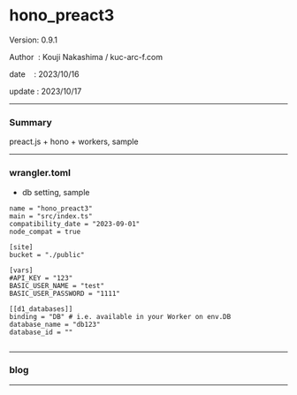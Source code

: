 ﻿# hono_preact3

 Version: 0.9.1

 Author  : Kouji Nakashima / kuc-arc-f.com

 date    : 2023/10/16

 update  : 2023/10/17

***
### Summary

preact.js + hono + workers,  sample

***
### wrangler.toml

* db setting, sample
```
name = "hono_preact3"
main = "src/index.ts"
compatibility_date = "2023-09-01"
node_compat = true

[site]
bucket = "./public"

[vars]
#API_KEY = "123"
BASIC_USER_NAME = "test"
BASIC_USER_PASSWORD = "1111"

[[d1_databases]]
binding = "DB" # i.e. available in your Worker on env.DB
database_name = "db123"
database_id = ""


```
***
### blog 

***

